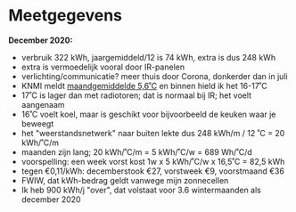 # Meetgegevens

**December 2020:**

  * verbruik 322 kWh, jaargemiddeld/12 is 74 kWh, extra is dus 248 kWh
  * extra is vermoedelijk vooral door IR-panelen
  * verlichting/communicatie? meer thuis door Corona, donkerder dan in juli
  * KNMI meldt [maandgemiddelde 5,6˚C](https://www.knmi.nl/nederland-nu/klimatologie/maand-en-seizoensoverzichten/2020/jaar) en binnen hield ik het 16-17˚C
  * 17˚C is lager dan met radiotoren; dat is normaal bij IR; het voelt aangenaam
  * 16˚C voelt koel, maar is geschikt voor bijvoorbeeld de keuken waar je beweegt
  * het "weerstandsnetwerk" naar buiten lekte dus 248 kWh/m / 12 ˚C = 20 kWh/˚C/m
  * maanden zijn lang; 20 kWh/˚C/m = 5 kWh/˚C/w = 689 Wh/˚C/d
  * voorspelling: een week vorst kost 1w x 5 kWh/˚C/w x 16,5˚C = 82,5 kWh
  * tegen €0,11/kWh: decemberstook €27, vorstweek €9, voorstmaand €36
  * FWIW, dat kWh-bedrag geldt vanwege mijn zonnecellen
  * Ik heb 900 kWh/j "over", dat volstaat voor 3.6 wintermaanden als december 2020

